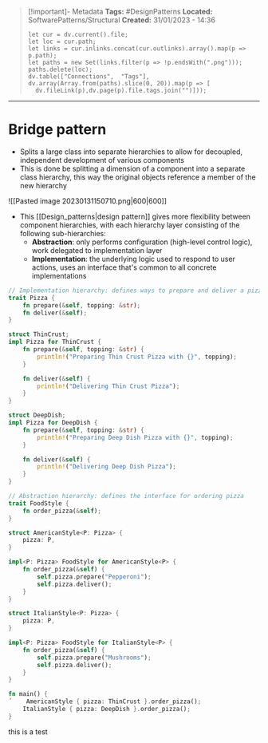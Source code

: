 > [!important]- Metadata
> **Tags:** #DesignPatterns 
> **Located:** SoftwarePatterns/Structural
> **Created:** 31/01/2023 - 14:36
> ```dataviewjs
>let cur = dv.current().file;
>let loc = cur.path;
>let links = cur.inlinks.concat(cur.outlinks).array().map(p => p.path);
>let paths = new Set(links.filter(p => !p.endsWith(".png")));
>paths.delete(loc);
>dv.table(["Connections",  "Tags"], dv.array(Array.from(paths).slice(0, 20)).map(p => [
>   dv.fileLink(p),dv.page(p).file.tags.join("")]));
> ```

___
# Bridge pattern
- Splits a large class into separate hierarchies to allow for decoupled, independent development of various components 
- This is done be splitting a dimension of a component into a separate class hierarchy, this way the original objects reference a member of the new hierarchy

![[Pasted image 20230131150710.png|600|600]]

- This [[Design_patterns|design pattern]] gives more flexibility between component hierarchies, with each hierarchy layer consisting of the following sub-hierarchies:
	- **Abstraction**: only performs configuration (high-level control logic), work delegated to implementation layer
	- **Implementation**: the underlying logic used to respond to user actions, uses an interface that's common to all concrete implementations

```rust
// Implementation hierarchy: defines ways to prepare and deliver a pizza
trait Pizza {
    fn prepare(&self, topping: &str);
    fn deliver(&self);
}

struct ThinCrust;
impl Pizza for ThinCrust {
    fn prepare(&self, topping: &str) {
        println!("Preparing Thin Crust Pizza with {}", topping);
    }

    fn deliver(&self) {
        println!("Delivering Thin Crust Pizza");
    }
}

struct DeepDish;
impl Pizza for DeepDish {
    fn prepare(&self, topping: &str) {
        println!("Preparing Deep Dish Pizza with {}", topping);
    }

    fn deliver(&self) {
        println!("Delivering Deep Dish Pizza");
    }
}

// Abstraction hierarchy: defines the interface for ordering pizza
trait FoodStyle {
    fn order_pizza(&self);
}

struct AmericanStyle<P: Pizza> {
    pizza: P,
}

impl<P: Pizza> FoodStyle for AmericanStyle<P> {
    fn order_pizza(&self) {
        self.pizza.prepare("Pepperoni");
        self.pizza.deliver();
    }
}

struct ItalianStyle<P: Pizza> {
    pizza: P,
}

impl<P: Pizza> FoodStyle for ItalianStyle<P> {
    fn order_pizza(&self) {
        self.pizza.prepare("Mushrooms");
        self.pizza.deliver();
    }
}

fn main() {
´    AmericanStyle { pizza: ThinCrust }.order_pizza();
    ItalianStyle { pizza: DeepDish }.order_pizza();
}
```


this is a test
